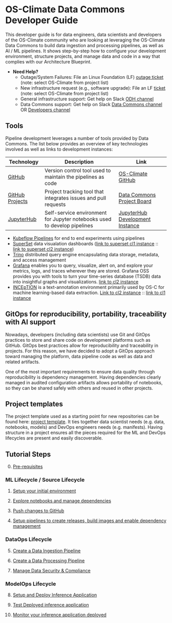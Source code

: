 # OS-Climate Data Commons Developer Guide

This developer guide is for data engineers, data scientists and developers of the OS-Climate community who are looking at leveraging the OS-Climate Data Commons to build data ingestion and processing pipelines, as well as AI / ML pipelines. It shows step-by-step how to configure your development environment, structure projects, and manage data and code in a way that complies with our Architecture Blueprint.

 - **Need Help?** 
   - Outage/System Failures:  File an Linux Foundation (LF) [outage ticket](https://jira.linuxfoundation.org/plugins/servlet/desk/portal/2/create/30) (note: select OS-Climate from project list)
   - New infrastructure request (e.g., software upgrade):  File an LF [ticket](https://jira.linuxfoundation.org/plugins/servlet/desk/portal/2) (note: select OS-Climate from project list)
   - General infrastructure support:  Get help on Slack [ODH channel](https://operatefirst.slack.com/archives/C01RMPVUUK1)
   - Data Commons support: Get help on Slack [Data Commons channel](https://os-climate.slack.com/archives/C034SCF92BU)  OR [Developers channel](https://os-climate.slack.com/archives/C034SCQU919)

## Tools

Pipeline development leverages a number of tools provided by Data Commons. The list below provides an overview of key technologies involved as well as links to development instances:

| Technology | Description | Link |
| ---------- | ----------- | ---- |
| [GitHub][2] | Version control tool used to maintain the pipelines as code | [OS-Climate GitHub](https://github.com/os-climate) |
| [GitHub Projects][3] | Project tracking tool that integrates issues and pull requests | [Data Commons Project Board](https://github.com/orgs/os-climate/projects/7) |
| [JupyterHub][4] | Self-service environment for Jupyter notebooks used to develop pipelines | [JupyterHub Development Instance](https://jupyterhub-odh-jupyterhub.apps.odh-cl2.apps.os-climate.org/) |




- [Kubeflow Pipelines][5] for end to end experiments using pipelines
- [SuperSet][6] data visualation dashboards ([link to superset cl1 instance](https://superset-secure-odh-superset.apps.odh-cl1.apps.os-climate.org/) :: [link to superset cl2 instance](https://superset-secure-odh-superset.apps.odh-cl2.apps.os-climate.org/))
- [Trino][7] distributed query engine encapsulating data storage, metadata, and access management
- [Grafana](https://grafana.com/docs/grafana/latest/introduction/) enables you to query, visualize, alert on, and explore your metrics, logs, and traces wherever they are stored. Grafana OSS provides you with tools to turn your time-series database (TSDB) data into insightful graphs and visualizations. [link to cl2 instance](https://grafana-opf-monitoring.apps.odh-cl2.apps.os-climate.org/login)
- [INCEpTION](https://inception-project.github.io/releases/25.5/docs/user-guide.html) is a text-annotation environment primarily used by OS-C for machine learning-based data extraction. [Link to cl2 instance](https://inception-inception.apps.odh-cl2.apps.os-climate.org/) :: [link to cl1 instance](https://inception-inception.apps.odh-cl1.apps.os-climate.org/)

## GitOps for reproducibility, portability, traceability with AI support

Nowadays, developers (including data scientists) use Git and GitOps practices to store and share code on development platforms such as GitHub. GitOps best practices allow for reproducibility and traceability in projects. For this reason, we have decided to adopt a GitOps approach toward managing the platform, data pipeline code as well as data and related artifacts.

One of the most important requirements to ensure data quality through reproducibility is dependency management. Having dependencies clearly managed in audited configuration artifacts allows portability of notebooks, so they can be shared safely with others and reused in other projects.

## Project templates

The project template used as a starting point for new repositories can be found here: [project template][1]. It ties together data scientist needs (e.g. data, notebooks, models) and DevOps engineers needs (e.g. manifests). Having structure in a project ensures all the pieces required for the ML and DevOps lifecycles are present and easily discoverable.

## Tutorial Steps

0. [Pre-requisites](./docs/pre-requisite.md)

### ML Lifecycle / Source Lifecycle

1. [Setup your initial environment](./docs/setup-initial-environment.md)

2. [Explore notebooks and manage dependencies](./docs/explore-notebooks-and-manage-dependencies.md)

3. [Push changes to GitHub](./docs/push-changes.md)

4. [Setup pipelines to create releases, build images and enable dependency management](./docs/setup-gitops-pipeline.md)

### DataOps Lifecycle

5. [Create a Data Ingestion Pipeline](./docs/create-ingestion-pipeline.md)

6. [Create a Data Processing Pipeline](./docs/create-processing-pipeline.md)
   
7. [Manage Data Security & Compliance](.docs/manage-security-compliance.md)

### ModelOps Lifecycle

8. [Setup and Deploy Inference Application](./docs/deploy-model.md)

9. [Test Deployed inference application](./docs/test-model.md)

10. [Monitor your inference application deployed](./docs/monitor-model.md)

[1]: https://github.com/aicoe-aiops/project-template
[2]: https://github.com/
[3]: https://docs.github.com/en/issues/trying-out-the-new-projects-experience/about-projects
[4]: https://jupyter.org/hub
[5]: https://www.kubeflow.org/docs/pipelines/overview/pipelines-overview/
[6]: https://superset.apache.org/
[7]: https://trino.io/docs/current/overview/concepts.html
